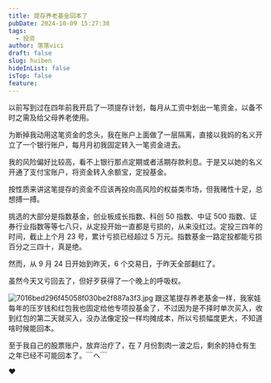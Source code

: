 ```yaml
---
title: 提存养老基金回本了
pubDate: 2024-10-09 15:27:38
tags:
  - 投资
author: 落落vici
draft: false
slug: huiben
hideInList: false
isTop: false
feature:
---
```

以前写到过在四年前我开启了一项提存计划，每月从工资中划出一笔资金，以备不时之需及给父母养老使用。

为断掉我动用这笔资金的念头，我在账户上面做了一层隔离，直接以我妈的名义开立了一个银行账户，每月月初我固定转入一笔资金进去。

我的风险偏好比较高，看不上银行那点定期或者活期存款利息。于是又以她的名义开通了支付宝账户，将资金转入余额宝，定投基金。

按性质来讲这笔提存的资金不应该再投向高风险的权益类市场，但我赌性十足，总想搏一搏。

挑选的大部分是指数基金，创业板成长指数、科创 50 指数、中证 500 指数、证券行业指数等等七八只，从定投开始一直都是亏损的，从来没红过。定投三四年的时间，截止上个月 23 号，累计亏损已经超过 5 万元。指数基金一路定投都能亏损百分之三四十，真是绝。

然而，从 9 月 24 日开始到昨天，6 个交易日，于昨天全部翻红了。

虽然今天又亏回去了，但好歹获得了一个晚上的呼吸权。


![7016bed296f45058f030be2f887a3f3.jpg](https://img.hux.ink/image/2024/10/202410091601196.jpg)
跟这笔提存养老基金一样，我家娃每年的压岁钱和红包我也固定给他专项投基金了，不过因为是不择时单次买入，收到红包的第二天就买入，没办法像定投一样均摊成本，所以亏损幅度更大，不知道啥时候能回本。

至于我自己的股票账户，放弃治疗了，在 7 月份割肉一波之后，剩余的持仓有生之年已经不可能回本了。￣へ￣

❤